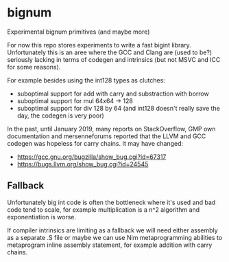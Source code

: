 # bignum
Experimental bignum primitives (and maybe more)

For now this repo stores experiments to write a fast bigint library.
Unfortunately this is an aree where the GCC and Clang are (used to be?) seriously lacking in terms of codegen and intrinsics (but not MSVC and ICC for some reasons).

For example besides using the int128 types as clutches:
- suboptimal support for add with carry and substraction with borrow
- suboptimal support for mul 64x64 -> 128
- suboptimal support for div 128 by 64 (and int128 doesn't really save the day, the codegen is very poor)

In the past, until January 2019, many reports on StackOverflow, GMP own documentation and mersenneforums reported
that the LLVM and GCC codegen was hopeless for carry chains. It may have changed:

- https://gcc.gnu.org/bugzilla/show_bug.cgi?id=67317
- https://bugs.llvm.org/show_bug.cgi?id=24545

## Fallback

Unfortunately big int code is often the bottleneck where it's used and bad code tend to scale, for example multiplication is a n^2 algorithm and exponentiation is worse.

If compiler intrinsics are limiting as a fallback we will need either assembly as a separate .S file or maybe we can use Nim metaprogramming abilities to metaprogram inline assembly statement, for example addition with carry chains.
